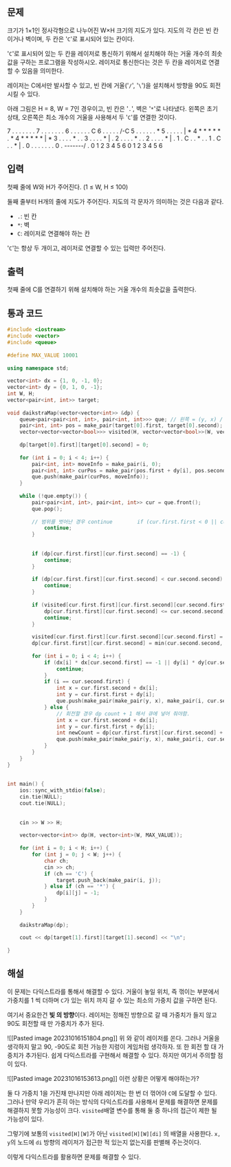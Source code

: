 ## 문제
크기가 1×1인 정사각형으로 나누어진 W×H 크기의 지도가 있다. 지도의 각 칸은 빈 칸이거나 벽이며, 두 칸은 '`C`'로 표시되어 있는 칸이다.

'`C`'로 표시되어 있는 두 칸을 레이저로 통신하기 위해서 설치해야 하는 거울 개수의 최솟값을 구하는 프로그램을 작성하시오. 레이저로 통신한다는 것은 두 칸을 레이저로 연결할 수 있음을 의미한다.

레이저는 C에서만 발사할 수 있고, 빈 칸에 거울('`/`', '`\`')을 설치해서 방향을 90도 회전시킬 수 있다.

아래 그림은 H = 8, W = 7인 경우이고, 빈 칸은 '`.`', 벽은 '`*`'로 나타냈다. 왼쪽은 초기 상태, 오른쪽은 최소 개수의 거울을 사용해서 두 '`C`'를 연결한 것이다.

7 . . . . . . .         7 . . . . . . .
6 . . . . . . C         6 . . . . . /-C
5 . . . . . . *         5 . . . . . | *
4 * * * * * . *         4 * * * * * | *
3 . . . . * . .         3 . . . . * | .
2 . . . . * . .         2 . . . . * | .
1 . C . . * . .         1 . C . . * | .
0 . . . . . . .         0 . \-------/ .
  0 1 2 3 4 5 6           0 1 2 3 4 5 6
## 입력
첫째 줄에 W와 H가 주어진다. (1 ≤ W, H ≤ 100)

둘째 줄부터 H개의 줄에 지도가 주어진다. 지도의 각 문자가 의미하는 것은 다음과 같다.

- `.`: 빈 칸
- `*`: 벽
- `C`: 레이저로 연결해야 하는 칸

'`C`'는 항상 두 개이고, 레이저로 연결할 수 있는 입력만 주어진다.

## 출력
첫째 줄에 C를 연결하기 위해 설치해야 하는 거울 개수의 최솟값을 출력한다.

## 통과 코드
```cpp
#include <iostream>  
#include <vector>  
#include <queue>  
  
#define MAX_VALUE 10001  
  
using namespace std;  
  
vector<int> dx = {1, 0, -1, 0};  
vector<int> dy = {0, 1, 0, -1};  
int W, H;  
vector<pair<int, int>> target;  
  
void daikstraMap(vector<vector<int>> &dp) {  
    queue<pair<pair<int, int>, pair<int, int>>> que; // 왼쪽 = (y, x) / 오른쪽 = (dy-dx 인덱스, 누적 카운트)  
    pair<int, int> pos = make_pair(target[0].first, target[0].second);  
    vector<vector<vector<bool>>> visited(H, vector<vector<bool>>(W, vector<bool>(4, false)));  
  
    dp[target[0].first][target[0].second] = 0;  
  
    for (int i = 0; i < 4; i++) {  
        pair<int, int> moveInfo = make_pair(i, 0);  
        pair<int, int> curPos = make_pair(pos.first + dy[i], pos.second + dx[i]);  
        que.push(make_pair(curPos, moveInfo));  
    }  
  
    while (!que.empty()) {  
        pair<pair<int, int>, pair<int, int>> cur = que.front();  
        que.pop();  
  
        // 범위를 벗어난 경우 continue        if (cur.first.first < 0 || cur.first.first >= H || cur.first.second < 0 || cur.first.second >= W) {  
            continue;  
        }  
  
          
        if (dp[cur.first.first][cur.first.second] == -1) {  
            continue;  
        }  
  
        if (dp[cur.first.first][cur.first.second] < cur.second.second) {  
            continue;  
        }  
  
        if (visited[cur.first.first][cur.first.second][cur.second.first] &&  
            dp[cur.first.first][cur.first.second] <= cur.second.second) {  
            continue;  
        }  
  
        visited[cur.first.first][cur.first.second][cur.second.first] = true;  
        dp[cur.first.first][cur.first.second] = min(cur.second.second, dp[cur.first.first][cur.first.second]);  
  
        for (int i = 0; i < 4; i++) {  
            if (dx[i] * dx[cur.second.first] == -1 || dy[i] * dy[cur.second.first] == -1) {  
                continue;  
            }  
            if (i == cur.second.first) {  
                int x = cur.first.second + dx[i];  
                int y = cur.first.first + dy[i];  
                que.push(make_pair(make_pair(y, x), make_pair(i, cur.second.second)));  
            } else {  
                // 회전할 경우 dp count + 1 해서 큐에 넣어 줘야함.  
                int x = cur.first.second + dx[i];  
                int y = cur.first.first + dy[i];  
                int newCount = dp[cur.first.first][cur.first.second] + 1;  
                que.push(make_pair(make_pair(y, x), make_pair(i, cur.second.second + 1)));  
            }  
        }  
    }  
}  
  
  
int main() {  
    ios::sync_with_stdio(false);  
    cin.tie(NULL);  
    cout.tie(NULL);  
  
  
    cin >> W >> H;  
  
    vector<vector<int>> dp(H, vector<int>(W, MAX_VALUE));  
  
    for (int i = 0; i < H; i++) {  
        for (int j = 0; j < W; j++) {  
            char ch;  
            cin >> ch;  
            if (ch == 'C') {  
                target.push_back(make_pair(i, j));  
            } else if (ch == '*') {  
                dp[i][j] = -1;  
            }  
        }  
    }  
  
    daikstraMap(dp);  
  
    cout << dp[target[1].first][target[1].second] << "\n";  
  
}  

```

## 해설
이 문제는 다익스트라를 통해서 해결할 수 있다. 거울이 놓일 위치, 즉 꺾이는 부분에서 가중치를 1 씩 더하며 `C`가 있는 위치 까지 갈 수 있는 최소의 가중치 값을 구하면 된다.

여기서 중요한건 **빛 의 방향**이다. 레이저는 정해진 방향으로 갈 때 가중치가 들지 않고 90도 회전할 때 만 가중치가 추가 된다.

![[Pasted image 20231016151804.png]]
위 와 같이 레이저를 쏜다. 그러나 거울을 생각하지 말고 90, -90도로 회전 가능한 지렁이 게임처럼 생각하자. 또 한 회전 할 대 가중치가 추가된다. 쉽게 다익스트라를 구현해서 해결할 수 있다. 하지만 여기서 주의할 점이 있다.

![[Pasted image 20231016153613.png]]
이런 상황은 어떻게 해야하는가?

둘 다 가중치 1을 가진채 만나지만 아래 레이저는 한 번 더 꺾어야 `C`에 도달할 수 있다. 그러나 만약 우리가 흔히 아는 방식의 다익스트라를 사용해서 문제를 해결하면 문제를 해결하지 못할 가능성이 크다. `visited`배열 변수를 통해 둘 중 하나의 접근이 제한 될 가능성이 있다.

그렇기에 보통의 `visited[H][W]`가 아닌 `visited[H][W][di]` 의 배열을 사용한다. `x, y`의 노드에 `di` 방향의 레이저가 접근한 적 있는지 없는지를 판별해 주는것이다.

이렇게 다익스트라를 활용하면 문제를 해결할 수 있다.